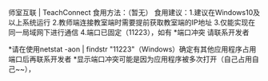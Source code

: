 师室互联 | TeachConnect
食用方法：（暂无）
食用建议：1.建议在Windows10及以上系统运行
         2.教师端连接教室端时需要提前获取教室端的IP地址
         3.仅能实现在同一局域网下进行通信
         4.端口已固定（11223），如有 *端口冲突 请联系开发者

*请在使用netstat -aon | findstr "11223"（Windows）确定有其他应用程序占用端口后再联系开发者
*显示端口冲突可能是因为应用程序被多次打开（自己占用自己~~），
